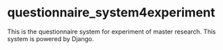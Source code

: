# questionnaire_system4experiment
This is the questionnaire system for experiment of master research.
This system is powered by Django.
